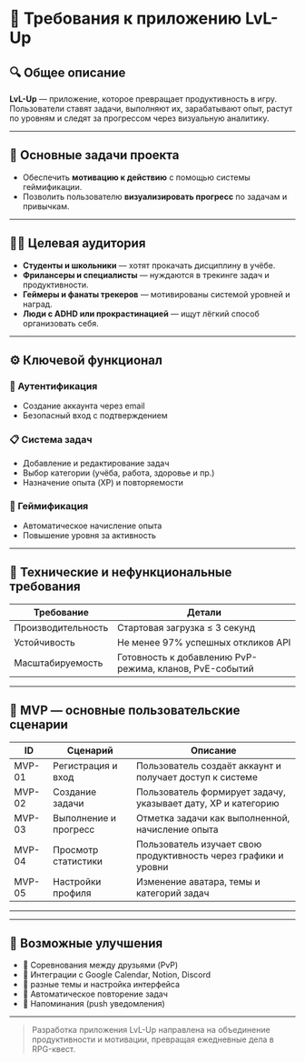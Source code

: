 # 📘 Требования к приложению LvL-Up

## 🔍 Общее описание

**LvL-Up** — приложение, которое превращает продуктивность в игру. Пользователи ставят задачи, выполняют их, зарабатывают опыт, растут по уровням и следят за прогрессом через визуальную аналитику. 

---

## 🎯 Основные задачи проекта

- Обеспечить **мотивацию к действию** с помощью системы геймификации.
- Позволить пользователю **визуализировать прогресс** по задачам и привычкам.


---

## 🧑‍🎓 Целевая аудитория

- **Студенты и школьники** — хотят прокачать дисциплину в учёбе.
- **Фрилансеры и специалисты** — нуждаются в трекинге задач и продуктивности.
- **Геймеры и фанаты трекеров** — мотивированы системой уровней и наград.
- **Люди с ADHD или прокрастинацией** — ищут лёгкий способ организовать себя.

---

## ⚙️ Ключевой функционал

### 🔐 Аутентификация
- Создание аккаунта через email
- Безопасный вход с подтверждением

### 📋 Система задач
- Добавление и редактирование задач
- Выбор категории (учёба, работа, здоровье и пр.)
- Назначение опыта (XP) и повторяемости

### 🧠 Геймификация
- Автоматическое начисление опыта
- Повышение уровня за активность


---

## 📌 Технические и нефункциональные требования

| Требование           | Детали                                                                       |
|----------------------|------------------------------------------------------------------------------|
| Производительность   | Стартовая загрузка ≤ 3 секунд                                                |
| Устойчивость         | Не менее 97% успешных откликов API                                           |
| Масштабируемость     | Готовность к добавлению PvP-режима, кланов, PvE-событий                      |

---

## 📌 MVP — основные пользовательские сценарии

| ID    | Сценарий                         | Описание                                                           |
|-------|----------------------------------|--------------------------------------------------------------------|
| MVP-01| Регистрация и вход               | Пользователь создаёт аккаунт и получает доступ к системе           |
| MVP-02| Создание задачи                  | Пользователь формирует задачу, указывает дату, XP и категорию      |
| MVP-03| Выполнение и прогресс            | Отметка задачи как выполненной, начисление опыта                   |
| MVP-04| Просмотр статистики              | Пользователь изучает свою продуктивность через графики и уровни    |
| MVP-05| Настройки профиля                | Изменение аватара, темы и категорий задач                         |

---


---

## 🧭 Возможные улучшения

- 🤝 Соревнования между друзьями (PvP)
- 🧩 Интеграции с Google Calendar, Notion, Discord
- 🌙 разные темы и настройка интерфейса
- 🔄 Автоматическое повторение задач
- 📢 Напоминания (push уведомления)


---

> Разработка приложения LvL-Up направлена на объединение продуктивности и мотивации, превращая ежедневные дела в RPG-квест.
